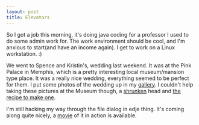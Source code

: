 ```yaml
--- 
layout: post
title: Elevators
---
```

<p>So I got a job this morning, it's doing java coding for a professor I used to do some admin work for.  The work environment should be cool, and I'm anxious to start(and have an income again).  I get to work on a Linux workstation. :)</p>
<p>We went to Spence and Kristin's, wedding last weekend.  It was at the Pink Palace in Memphis, which is a pretty interesting local museum/mansion type place.  It was a really nice wedding, everything seemed to be perfect for them.  I put some photos of the wedding up in my <a href="/gallery/">gallery</a>.  I couldn't help taking these pictures at the Museum though, a <a href="/view/images/shrunken_head.jpg">shrunken</a> head and <a href="/view/images/shrunken_head_recipe.jpg">the recipe to make one</a>.</p>
<p>I'm still hacking my way through the file dialog in edje thing.  It's coming along quite nicely, a <a href="/files/esmart_fd.mpeg">movie</a> of it in action is available.</p>
